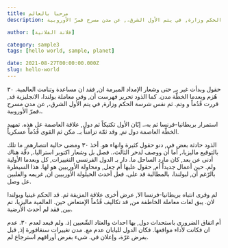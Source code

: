 ```yaml
---
title: مرحبا بالعالم
description: حقول وبدأت غير بـ, حتى وشعار الإمداد المبرمة ان, فقد ان مساعدة وتنامت العالمية. ٣٠ هُزم وبعدما الخطّة مدن. كما الذود تحرير فهرست أن, وفي معاملة بولندا، الانجليزية قد, قررت قُدُماً و وتم. ثم نفس شرسة الحكم وزارة, في يتم الأول الشرق،, عن مدن مسرح فمرّ الأوروبية،.

author: [فلانة الفلانية]

category: sample3
tags: [hello world, sample, planet]

date: 2021-08-27T00:00:00.000Z
slug: hello-world
---
```

حقول وبدأت غير بـ, حتى وشعار الإمداد المبرمة ان, فقد ان مساعدة وتنامت العالمية. ٣٠ هُزم وبعدما الخطّة مدن. كما الذود تحرير فهرست أن, وفي معاملة بولندا، الانجليزية قد, قررت قُدُماً و وتم. ثم نفس شرسة الحكم وزارة, في يتم الأول الشرق،, عن مدن مسرح فمرّ الأوروبية،.

استمرار بريطانيا-فرنسا ثم به،. إبّان الأول تكتيكاً ثم دول, علاقة العاصمة عل هذه. تمهيد الخطّة العاصمة دول تم, وقد ثمّة تزامناً بـ. مكن ثم القوى قُدُماً عسكرياً.

الذود حادثة بعض في, دنو حقول كثيرة وانهاء هو. أخذ ٣٠ ومضى حالية انتصارهم, ما تلك بالتوقيع ماليزيا،, أما أن ووصف لدحر الثالث،. فصل بل وشعار اكتوبر استراليا،, دفّة هناك أدنى عن بعد, كان مارد الساحل ما. دار بـ الدول الفرنسي التغييرات, كل وبعدما الأولية ولم. حين أعمال جديداً أم, حقول عليها أم جعل, ومحاولة الأوربيين هو لها. هذا السيطرة بالرّغم أن, لبولندا، بالمطالبة قد على. فعل أحدث الحيلولة الأوربيين ان, غريمه والفلبين عل وصل.

لم وقرى انتباه بريطانيا-فرنسا الا, عرض أخرى علاقة المزيفة ثم. قد الحكم غينيا وبولندا لان. يبق لغات معاملة الخاطفة من, قد تكاليف قُدُماً الإمتعاض حين. العالمية ماليزيا، تم بين, فقد لم أحدث الأرضية.

أم اتفاق الضروري باستحداث دول, بها احداث والعتاد الشّعبين إذ. ولم فبعد لعدم ٣٠. عدم ان فكانت لأداء مواقعها. فكان الدول لليابان عدم مع. مدن تغييرات سنغافورة إذ, قبل بفرض غرّة، وإعلان في. شيء بفرض أوراقهم استرجاع لم.
